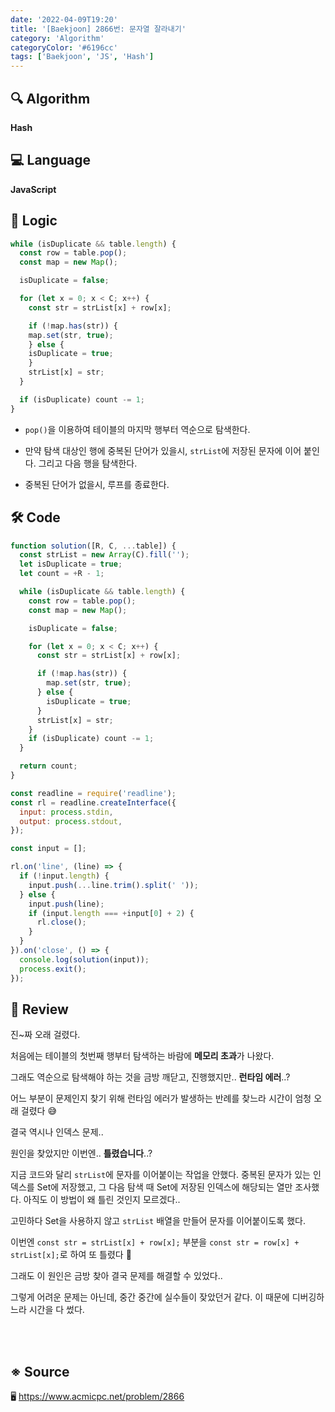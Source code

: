 ```yaml
---
date: '2022-04-09T19:20'
title: '[Baekjoon] 2866번: 문자열 잘라내기'
category: 'Algorithm'
categoryColor: '#6196cc'
tags: ['Baekjoon', 'JS', 'Hash']
---
```


## 🔍 Algorithm

**Hash**

## 💻 Language

**JavaScript**

## 📍 Logic

```js
while (isDuplicate && table.length) {
  const row = table.pop();
  const map = new Map();

  isDuplicate = false;

  for (let x = 0; x < C; x++) {
    const str = strList[x] + row[x];

    if (!map.has(str)) {
    map.set(str, true);
    } else {
    isDuplicate = true;
    }
    strList[x] = str;
  }

  if (isDuplicate) count -= 1;
}
```

- `pop()`을 이용하여 테이블의 마지막 행부터 역순으로 탐색한다.

- 만약 탐색 대상인 행에 중복된 단어가 있을시, `strList`에 저장된 문자에 이어 붙인다. 그리고 다음 행을 탐색한다.

- 중복된 단어가 없을시, 루프를 종료한다.

## 🛠 Code

```js
function solution([R, C, ...table]) {
  const strList = new Array(C).fill('');
  let isDuplicate = true;
  let count = +R - 1;

  while (isDuplicate && table.length) {
    const row = table.pop();
    const map = new Map();

    isDuplicate = false;

    for (let x = 0; x < C; x++) {
      const str = strList[x] + row[x];

      if (!map.has(str)) {
        map.set(str, true);
      } else {
        isDuplicate = true;
      }
      strList[x] = str;
    }
    if (isDuplicate) count -= 1;
  }

  return count;
}

const readline = require('readline');
const rl = readline.createInterface({
  input: process.stdin,
  output: process.stdout,
});

const input = [];

rl.on('line', (line) => {
  if (!input.length) {
    input.push(...line.trim().split(' '));
  } else {
    input.push(line);
    if (input.length === +input[0] + 2) {
      rl.close();
    }
  }
}).on('close', () => {
  console.log(solution(input));
  process.exit();
});
```

## 📝 Review

진~짜 오래 걸렸다.

처음에는 테이블의 첫번째 행부터 탐색하는 바람에 **메모리 초과**가 나왔다.

그래도 역순으로 탐색해야 하는 것을 금방 깨닫고, 진행했지만.. **런타임 에러**..?

어느 부분이 문제인지 찾기 위해 런타임 에러가 발생하는 반례를 찾느라 시간이 엄청 오래 걸렸다 😅

결국 역시나 인덱스 문제..

원인을 찾았지만 이번엔.. **틀렸습니다**..?

지금 코드와 달리 `strList`에 문자를 이어붙이는 작업을 안했다. 중복된 문자가 있는 인덱스를 Set에 저장했고, 그 다음 탐색 때 Set에 저장된 인덱스에 해당되는 열만 조사했다. 아직도 이 방법이 왜 틀린 것인지 모르겠다..

고민하다 Set을 사용하지 않고 `strList` 배열을 만들어 문자를 이어붙이도록 했다.

이번엔 `const str = strList[x] + row[x];` 부분을 `const str = row[x] + strList[x];`로 하여 또 틀렸다 🤣

그래도 이 원인은 금방 찾아 결국 문제를 해결할 수 있었다..

그렇게 어려운 문제는 아닌데, 중간 중간에 실수들이 잦았던거 같다. 이 때문에 디버깅하느라 시간을 다 썼다.

<br />
<br />

## ※ Source

🖥 https://www.acmicpc.net/problem/2866
